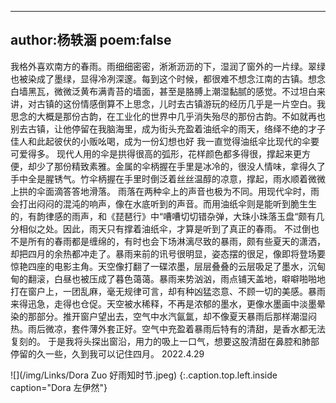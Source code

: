  ---
 author:杨轶涵
 poem:false
 ---

我格外喜欢南方的春雨。雨细细密密，淅淅沥沥的下，湿润了窗外的一片绿。翠绿也被染成了墨绿，显得冷冽深邃。每到这个时候，都很难不想念江南的古镇。想念白墙黑瓦，微微泛黄布满青苔的墙面，甚至是胳膊上潮湿黏腻的感觉。不过坦白来讲，对古镇的这份情感倒算不上思念，儿时去古镇游玩的经历几乎是一片空白。我思念的大概是那份古韵，在工业化的世界中几乎消失殆尽的那份古韵。不如就再也别去古镇，让他停留在我脑海里，成为街头充盈着油纸伞的雨天，络绎不绝的才子佳人和此起彼伏的小贩吆喝，成为一份幻想也好
我一直觉得油纸伞比现代的伞要可爱得多。
现代人用的伞是拱得很高的弧形，花样颜色都多得很，撑起来更方便，却少了那份精致素雅。金属的伞柄握在手里是冰冷的，很没人情味，拿得久了手中全是腥锈气。竹伞柄握在手里时倒泛着丝丝温醇的凉意，撑起，雨水顺着微微上拱的伞面滴答答地滑落。
雨落在两种伞上的声音也极为不同。用现代伞时，雨会打出闷闷的混沌的响声，像在水底听到的声音。而用油纸伞则是能听到脆生生的，有韵律感的雨声，和《琵琶行》中“嘈嘈切切错杂弹，大珠小珠落玉盘“颇有几分相似之处。因此，雨天只有撑着油纸伞，才算是听到了真正的春雨。
不过倒也不是所有的春雨都是缠绵的，有时也会下场淋漓尽致的暴雨，颇有些夏天的潇洒，却把四月的余热都冲走了。暴雨来前的讯号很明显，姿态摆的很足，像即将登场要惊艳四座的电影主角。天空像打翻了一碟浓墨，层层叠叠的云层吸足了墨水，沉甸甸的翻滚，白昼也被压成了暮色蔼蔼。暴雨来势汹汹，雨点铺天盖地，噼噼啪啪地打在窗户上，一团乱麻，毫无规律可言，却有种凶猛恣意、不顾一切的美感。暴雨来得迅急，走得也仓促。天空被水稀释，不再是浓郁的墨水，更像水墨画中淡墨晕染的那部分。推开窗户望出去，空气中水汽氤氲，却不像夏天暴雨后那样潮湿闷热。雨后微凉，套件薄外套正好。空气中充盈着暴雨后特有的清甜，是香水都无法复刻的。
于是我将头探出窗沿，用力的吸上一口气，想要这股清甜在鼻腔和肺部停留的久一些，久到我可以记住四月。
2022.4.29

![](/img/Links/Dora Zuo 好雨知时节.jpeg)
{:.caption.top.left.inside caption="Dora 左伊然"}
